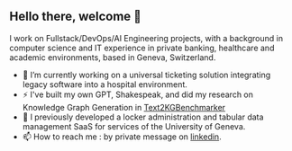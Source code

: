 ## Hello there, welcome 👋

I work on Fullstack/DevOps/AI Engineering projects, with a background in computer science and IT experience in private banking, 
healthcare and academic environments, based in Geneva, Switzerland. 

- 🔭 I’m currently working on a universal ticketing solution integrating legacy software into a hospital environment.
- ⚡ I've built my own GPT, Shakespeak, and did my research on Knowledge Graph Generation in [Text2KGBenchmarker](git)
- 💬 I previously developed a locker administration and tabular data management SaaS for services of the University of Geneva. 
- 📫 How to reach me : by private message on [linkedin](www.linkedin.com/in/arthur-freeman-0b2175252). 

<!--
**swissarthurfreeman/swissarthurfreeman** is a ✨ _special_ ✨ repository because its `README.md` (this file) appears on your GitHub profile.

Here are some ideas to get you started:

- 👯 I’m looking to collaborate on ...
- 🤔 I’m looking for help with ...
-  Ask me about ...
-  How to reach me: ...
- 😄 Pronouns: ...
-->
